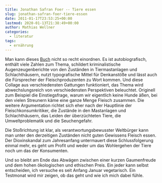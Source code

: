 ```yaml
---
title: Jonathan Safran Foer -- Tiere essen
slug: jonathan-safran-foer-tiere-essen
date: 2011-01-17T23:53:25+00:00
lastmod: 2020-01-13T21:38:49+00:00
author: Mathias Wellner
categories:
  - literatur
tags:
  - ernährung
---
```

Man kann dieses [Buch](http://www.amazon.de/gp/product/3462040448?ie=UTF8&tag=mathiaswellne-21&linkCode=as2&camp=1638&creative=19454&creativeASIN=3462040448) nicht so recht einordnen. Es ist autobiografisch, enthält viele Zahlen zum Thema, schildert kriminalistische Augenzeugenberichte von den Zuständen in Tiermastanlagen und Schlachthäusern, nutzt typografische Mittel für Denkanstöße und lässt auch die Fürsprecher der Fleischproduzenten zu Wort kommen. Und diese Collage aus verschiedensten Gattungen funktioniert, das Thema wird abwechslungsreich von verschiedensten Perspektiven beleuchtet. Originell zum Beispiel die Einstiegsfrage, warum wir eigentlich keine Hunde äßen, bei den vielen Streunern käme eine ganze Menge Fleisch zusammen. Die weitere Argumentation richtet sich eher nach der Hauptlinie der Fleischkonsumkritiker, die Zustände in den Mastanlagen und Schlachthäusern, das Leiden der überzüchteten Tiere, die Umweltproblematik und die Seuchengefahr. 

Die Stoßrichtung ist klar, als verantwortungsbewusster Weltbürger kann man unter den derzeitigen Zuständen nicht guten Gewissens Fleisch essen. Der Dioxinskandal zum Jahresanfang untermauert diese Schlussfolgerung einmal mehr, es geht um Profit und weder um das Wohlergehen der Tiere noch um das der Konsumenten. 

Und so bleibt am Ende das Abwägen zwischen einer kurzen Gaumenfreude und dem hohen ökologischen und ethischen Preis. Ein jeder kann selbst entscheiden, ich versuche es seit Anfang Januar vegetarisch. Ein Testmonat wird mir zeigen, ob das geht und wie ich mich dabei fühle.